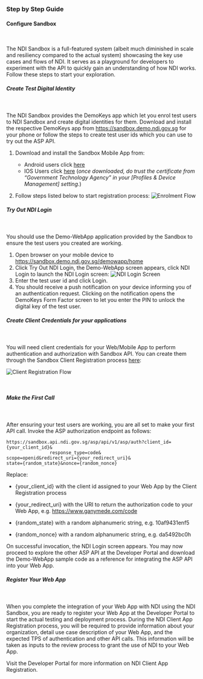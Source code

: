 ### Step by Step Guide

#### Configure Sandbox
<br/>

The NDI Sandbox is a full-featured system (albeit much diminished in scale and resiliency compared to the actual system) showcasing the key use cases and flows of NDI.  It serves as a playground for developers to experiment with the API to quickly gain an understanding of how NDI works.  Follow these steps to start your exploration.

##### Create Test Digital Identity
<br/>

The NDI Sandbox provides the DemoKeys app which let you enrol test users to NDI Sandbox and create digital identities for them.  Download and install the respective DemoKeys app from https://sandbox.demo.ndi.gov.sg for your phone or follow the steps to create test user ids which you can use to try out the ASP API.

1. Download and install the Sandbox Mobile App from:
   + Android users click [here](https://bit.ly/2NH3loL)  
   + IOS Users click [here](https://bit.ly/2QyitmR) (_once downloaded, do trust the certificate from “Government Technology Agency” in your [Profiles & Device Management] setting._)

2. Follow steps listed below to start registration process:
   ![Enrolment Flow](/assets/lib/trusted-access/appwebdev/img/enrolmentflow.png)

##### Try Out NDI Login
<br/>

You should use the Demo-WebApp application provided by the Sandbox to ensure the test users you created are working.

1.	Open browser on your mobile device to https://sandbox.demo.ndi.gov.sg/demowapp/home
2.	Click Try Out NDI Login, the Demo-WebApp screen appears, click NDI Login to launch the NDI Login screen:
![NDI Login Screen](/assets/lib/trusted-access/appwebdev/img/ndiloginscreen.png)
3.	Enter the test user id and click Login.
4.	You should receive a push notification on your device informing you of an authentication request. Clicking on the notification opens the DemoKeys Form Factor screen to let you enter the PIN to unlock the digital key of the test user.

##### Create Client Credentials for your applications
<br/>

You will need client credentials for your Web/Mobile App to perform authentication and authorization with Sandbox API.  You can create them through the Sandbox Client Registration process [here](https://sandbox.demo.ndi.gov.sg/clnreg):

![Client Registration Flow](/assets/lib/trusted-access/appwebdev/img/clientregistrationflow.png)

<br/>

##### Make the First Call
<br/>

After ensuring your test users are working, you are all set to make your first API call.  Invoke the ASP authorization endpoint as follows:

````
https://sandbox.api.ndi.gov.sg/asp/api/v1/asp/auth?client_id={your_client_id}&
                response_type=code&
scope=openid&redirect_uri={your_redirect_uri}&
state={random_state}&nonce={random_nonce}

````

Replace:	
+ {your_client_id} with the client id assigned to your Web App by the Client Registration process

+ {your_redirect_uri} with the URI to return the authorization code to your Web App, e.g. https://www.ganymede.com/code

+ {random_state} with a random alphanumeric string, e.g. 10af9431enf5

+ {random_nonce} with a random alphanumeric string, e.g. da5492bc0h

On successful invocation, the NDI Login screen appears.
You may now proceed to explore the other ASP API at the Developer Portal and download the Demo-WebApp sample code as a reference for integrating the ASP API into your Web App. 

##### Register Your Web App
<br/>

When you complete the integration of your Web App with NDI using the NDI Sandbox, you are ready to register your Web App at the Developer Portal to start the actual testing and deployment process.  During the NDI Client App Registration process, you will be required to provide information about your organization, detail use case description of your Web App, and the expected TPS of authentication and other API calls.  This information will be taken as inputs to the review process to grant the use of NDI to your Web App.

Visit the Developer Portal for more information on NDI Client App Registration.
